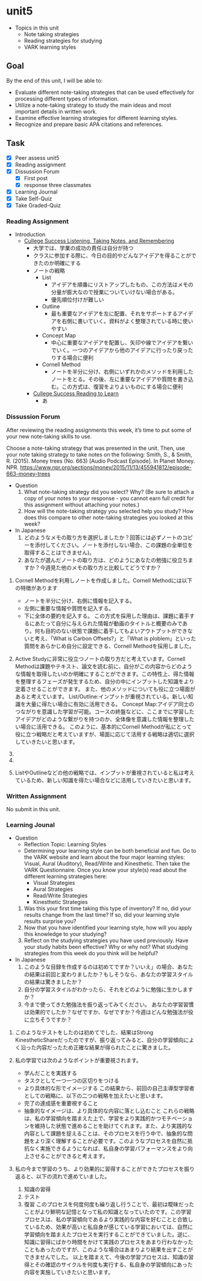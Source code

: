 # unit5

- Topics in this unit
  - Note taking strategies
  - Reading strategies for studying
  - VARK learning styles

## Goal

By the end of this unit, I will be able to:

- Evaluate different note-taking strategies that can be used effectively for processing different types of information.
- Utilize a note-taking strategy to study the main ideas and most important details in written work.
- Examine effective learning strategies for different learning styles.
- Recognize and prepare basic APA citations and references.

## Task

- [x] Peer assess unit5
- [x] Reading assignment
- [x] Dissussion Forum
  - [x] First post
  - [x] response three classmates
- [x] Learning Journal
- [x] Take Self-Quiz
- [x] Take Graded-Quiz

### Reading Assignment

- Introduction
  - [Cullege Success Listening, Taking Notes, and Remembering][url1]
    - 大学では、学業の成功の責任は自分が持つ
    - クラスに参加する際に、今日の目的やどんなアイデアを得ることができたのか明確にする
    - ノートの戦略
      - List
        - アイデアを順番にリストアップしたもの、この方法はメモの分量が膨大なので授業についていけない場合がある。
        - 優先順位付けが難しい
      - Outline
        - 最も重要なアイデアを左に配置、それをサポートするアイデアを右側に書いていく。資料がよく整理されている時に使いやすい
      - Concept Map
        - 中心に重要なアイデアを配置し、矢印や線でアイデアを繋いでいく。一つのアイデアから他のアイデアに行ったり戻ったりする場合に便利
      - Cornell Method
        - ノートを半分に分け、右側にいずれかのメソッドを利用したノートをとる。その後、左に重要なアイデアや質問を書き込む。この方式は、復習をよりよいものにする場合に便利
    - [Cullege Success Reading to Learn][url2]
      - あ

[url1]:https://open.lib.umn.edu/collegesuccess/part/chapter-4-listening-taking-notes-and-remembering/
[url2]:https://open.lib.umn.edu/collegesuccess/part/chapter-5-reading-to-learn/

### Dissussion Forum

After reviewing the reading assignments this week, it’s time to put some of your new note-taking skills to use.

Choose a note-taking strategy that was presented in the unit. Then, use your note taking strategy to take notes on the following:
  Smith, S., & Smith, R. (2015). Money trees (No. 663) [Audio Podcast Episode]. In Planet Money. NPR. <https://www.npr.org/sections/money/2015/11/13/455941812/episode-663-money-trees>

- Question
  1. What note-taking strategy did you select? Why? (Be sure to attach a copy of your notes to your response - you cannot earn full credit for this assignment without attaching your notes.)
  2. How will the note-taking strategy you selected help you study? How does this compare to other note-taking strategies you looked at this week?
- In Japanese
  1. どのようなメモの取り方を選択しましたか？回答には必ずノートのコピーを添付してください。ノートを添付しない場合、この課題の全単位を取得することはできません)。
  2. あなたが選んだノートの取り方は、どのようにあなたの勉強に役立ちますか？今週見た他のメモの取り方と比較してどうですか？

1. Cornell Methodを利用しノートを作成しました。Cornell Methodには以下の特徴があります
   - ノートを半分に分け、右側に情報を記入する。
   - 左側に重要な情報や質問を記入する。
   - 下に全体の要約を記入する。
この方式を採用した理由は、課題に着手するにあたって自分に与えられた情報が動画のタイトルと概要のみであり。何も目的のない状態で課題に着手してもよいアウトプットができないと考え、「What is Carbon Offsets?」と「What is ploblem」といった質問をあらかじめ自分に設定できる、Cornell Methodを採用しました。

2. Active Studyに非常に役立つノートの取り方だと考えています。Cornell Methodは課題やテキスト、論文を読む前に、自分がこの内容からどのような情報を取得したいのか明確にすることができます。この特性上、得た情報を整理するフェーズが発生するため、自分の中にインプットした知識をより定着させることができます。
また、他のメソッドについても役に立つ場面があると考えています。
List/Outline:インプットが重視されている。新しい知識を大量に得たい場合に有効に活用できる。
Concept Map:アイデア同士のつながりを意識した学習が可能。コースの終盤などに、ここまでに学習したアイデアがどのような繋がりを持つのか、全体像を意識した情報を整理したい場合に活用できる。
このように、基本的にCornell Methodが私にとって役に立つ戦略だと考えていますが、場面に応じて活用する戦略は適切に選択していきたいと思います。
3.
4.
5. ListやOutlineなどの他の戦略では、インプットが重視されていると私は考えているため、新しい知識を得たい場合などに活用していきたいと思います。

### Written Assignment

No submit in this unit.

### Learning Jounal

- Question
  - Reflection Topic: Learning Styles
  - Determining your learning style can be both beneficial and fun.  Go to the VARK website and learn about the four major learning styles: Visual, Aural (Auditory), Read/Write and Kinesthetic.  Then take the VARK Questionnaire. Once you know your style(s) read about the different learning strategies here:
    - Visual Strategies
    - Aural Strategies
    - Read/Write Strategies
    - Kinesthetic Strategies
  1. Was this your first time taking this type of inventory? If no, did your results change from the last time? If so, did your learning style results surprise you?
  2. Now that you have identified your learning style, how will you apply this knowledge to your studying?
  3. Reflect on the studying strategies you have used previously.  Have your study habits been effective? Why or why not? What studying strategies from this week do you think will be helpful?
- In Japanese
  1. このような目録を作成するのは初めてですか？いいえ」の場合、あなたの結果は前回と変わりましたか？もしそうなら、あなたの学習スタイルの結果は驚きましたか？
  2. 自分の学習スタイルがわかったら、それをどのように勉強に生かしますか？
  3. 今まで使ってきた勉強法を振り返ってみてください。 あなたの学習習慣は効果的でしたか？なぜですか、なぜですか？今週はどんな勉強法が役に立ちそうですか？

1. このようなテストをしたのは初めてでした、結果はStrong KinestheticShareだったのですが、振り返ってみると、自分の学習傾向によく沿った内容だったため正確な結果が得られたことに驚きました。

2. 私の学習では次のようなポイントが重要視されます。
   - 学んだことを実践する
   - タスクとして一つ一つの区切りをつける
   - より具体的な形でイメージする
この結果から、前回の自己主導型学習者としての戦略に、以下の二つの戦略を加えたいと思います。
   - 完了の達成感を重要視すること
   - 抽象的なイメージは、より具体的な内容に落とし込むこと
これらの戦略は、私の学習傾向を踏まえた上で、学習をより実践的かつモチベーションを維持した状態で進めることを助けてくれます。また、より実践的な内容として課題を捉えることは、そのプロセスを行う中で、抽象的な問題をより深く理解することが必要です。このようなプロセスを自然に抵抗なく実施できるようになれば、私自身の学習パフォーマンスをより向上させることができると考えます。

3. 私の今まで学習のうち、より効果的に習得することができたプロセスを振り返ると、以下の流れで進めていました。
   1. 知識の習得
   2. テスト
   3. 復習
このプロセスを何度何度も繰り返し行うことで、最初は曖昧だったことがより鮮明な記憶となって私の知識となっていたのです。この学習プロセスは、私の学習傾向であるより実践的な内容を好むことと合致しているため、効果が高いと私自身が感じている学習においては、自然に学習傾向を踏まえたプロセスを実行することができていました。逆に、知識に習得にばかり時間をかけて実践のプロセスをあまり行わなかったこともあったのですが、このような場合はあまりより結果を出すことができませんでした。
以上を踏まえて、今後の学習プロセスは、知識の習得とその確認のサイクルを何度も実行する、私自身の学習傾向にあった内容を実施していきたいと思います。
